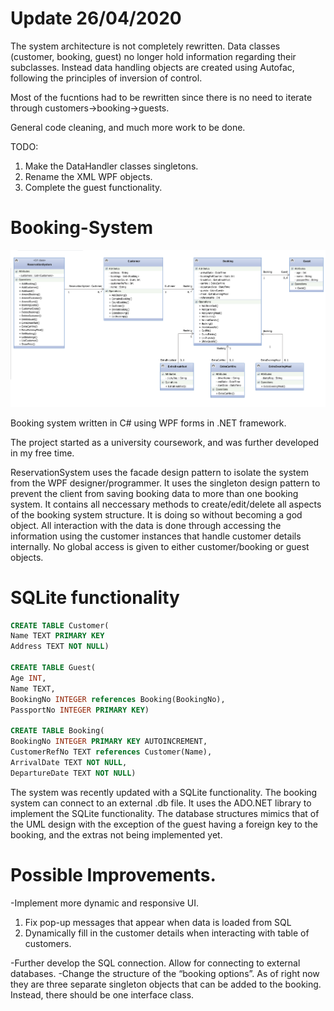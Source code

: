 # Update 26/04/2020
The system architecture is not completely rewritten. Data classes (customer, booking, guest) no longer hold information regarding their subclasses. Instead data handling objects are created using Autofac, following the principles of inversion of control. 

Most of the fucntions had to be rewritten since there is no need to iterate through customers->booking->guests. 

General code cleaning, and much more work to be done.

TODO: 
1. Make the DataHandler classes singletons. 
2. Rename the XML WPF objects. 
3. Complete the guest functionality.

# Booking-System

![UML Diagram](https://raw.githubusercontent.com/BohMich/Booking-System/master/Project%20Model.png)

Booking system written in C# using WPF forms in .NET framework. 

The project started as a university coursework, and was further developed in my free time. 

ReservationSystem uses the facade design pattern to isolate the system from the WPF designer/programmer. 
It uses the singleton design pattern to prevent the client from saving booking data to more than one booking system.
It contains all neccessary methods to create/edit/delete all aspects of the booking system structure. 
It is doing so without becoming a god object. All interaction with the data is done through accessing the information using 
the customer instances that handle customer details internally. No global access is given to either customer/booking or guest objects. 

# SQLite functionality

```sql
CREATE TABLE Customer(
Name TEXT PRIMARY KEY
Address TEXT NOT NULL)

CREATE TABLE Guest( 
Age INT,
Name TEXT,
BookingNo INTEGER references Booking(BookingNo),
PassportNo INTEGER PRIMARY KEY)

CREATE TABLE Booking(
BookingNo INTEGER PRIMARY KEY AUTOINCREMENT,
CustomerRefNo TEXT references Customer(Name), 
ArrivalDate TEXT NOT NULL, 
DepartureDate TEXT NOT NULL)
```

The system was recently updated with a SQLite functionality. 
The booking system can connect to an external .db file. 
It uses the ADO.NET library to implement the SQLite functionality. 
The database structures mimics that of the UML design with the exception of the guest having a foreign key to the booking, 
and the extras not being implemented yet. 

# Possible Improvements. 

-Implement more dynamic and responsive UI. 
  1. Fix pop-up messages that appear when data is loaded from SQL 
  2. Dynamically fill in the customer details when interacting with table of customers.
  
-Further develop the SQL connection. Allow for connecting to external databases. 
-Change the structure of the “booking options”. As of right now they are three separate singleton objects that can be added to the booking. Instead, there should be one interface class.



